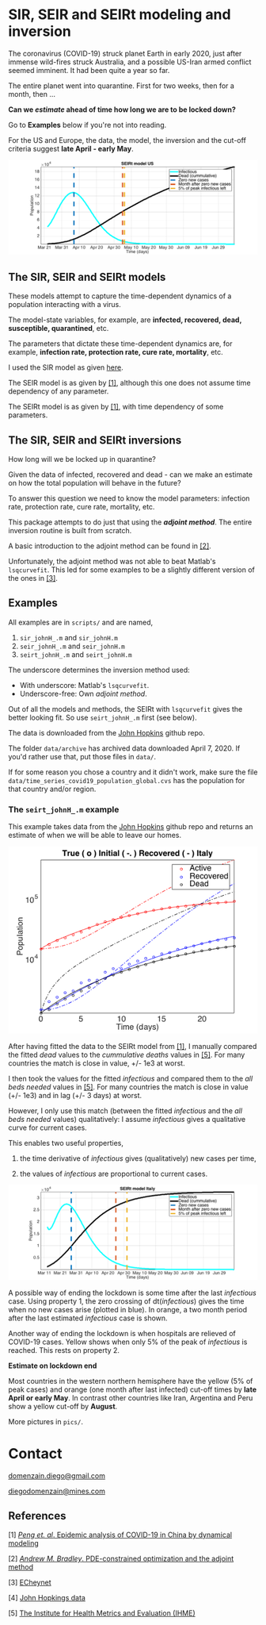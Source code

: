 # SIR, SEIR and SEIRt modeling and inversion

The coronavirus (COVID-19) struck planet Earth in early 2020, just after immense wild-fires struck Australia, and a possible US-Iran armed conflict seemed imminent. It had been quite a year so far.

The entire planet went into quarantine. First for two weeks, then for a month, then ...

**Can we _estimate_ ahead of time how long we are to be locked down?**

Go to **Examples** below if you're not into reading. 

For the US and Europe, the data, the model, the inversion and the cut-off criteria suggest __late April - early May__.

![](pics/seirt-US.png)

## The SIR, SEIR and SEIRt models

These models attempt to capture the time-dependent dynamics of a population interacting with a virus. 

The model-state variables, for example, are __infected, recovered, dead, susceptible, quarantined__, etc.

The parameters that dictate these time-dependent dynamics are, for example, __infection rate, protection rate, cure rate, mortality__, etc.

I used the SIR model as given [here](https://en.wikipedia.org/wiki/Compartmental_models_in_epidemiology#Bio-mathematical_deterministic_treatment_of_the_SIR_model). 

The SEIR model is as given by [[1]](https://arxiv.org/pdf/2002.06563.pdf), although this one does not assume time dependency of any parameter.

The SEIRt model is as given by [[1]](https://arxiv.org/pdf/2002.06563.pdf), with time dependency of some parameters.

## The SIR, SEIR and SEIRt inversions

How long will we be locked up in quarantine?

Given the data of infected, recovered and dead - can we make an estimate on how the total population will behave in the future?

To answer this question we need to know the model parameters: infection rate, protection rate, cure rate, mortality, etc.

This package attempts to do just that using the _**adjoint method**_. The entire inversion routine is built from scratch.

A basic introduction to the adjoint method can be found in [[2]](https://cs.stanford.edu/~ambrad/adjoint_tutorial.pdf). 

Unfortunately, the adjoint method was not able to beat Matlab's ```lsqcurvefit```. This led for some examples to be a slightly different version of the ones in [[3]](https://github.com/ECheynet/SEIR). 

## Examples

All examples are in ```scripts/``` and are named,

1. ```sir_johnH_.m``` and ```sir_johnH.m```
1. ```seir_johnH_.m``` and ```seir_johnH.m```
1. ```seirt_johnH_.m``` and ```seirt_johnH.m```

The underscore determines the inversion method used:

* With underscore: Matlab's ```lsqcurvefit```.
* Underscore-free: Own _adjoint method_.

Out of all the models and methods, the SEIRt with ```lsqcurvefit``` gives the better looking fit. So use ```seirt_johnH_.m``` first (see below).


The data is downloaded from the [John Hopkins](https://github.com/CSSEGISandData/COVID-19/tree/master/csse_covid_19_data/csse_covid_19_time_series) github repo.

The folder ```data/archive``` has archived data downloaded April 7, 2020. If you'd rather use that, put those files in ```data/```.

If for some reason you chose a country and it didn't work, make sure the file  ```data/time_series_covid19_population_global.cvs``` has the population for that country and/or region.

### The ```seirt_johnH_.m``` example

This example takes data from the [John Hopkins](https://github.com/CSSEGISandData/COVID-19/tree/master/csse_covid_19_data/csse_covid_19_time_series) github repo and returns an estimate of when we will be able to leave our homes.

![](pics/seirt-Italy-fit.png)

After having fitted the data to the SEIRt model from [[1]](https://arxiv.org/pdf/2002.06563.pdf), I manually compared the fitted _dead_ values to the _cummulative deaths_ values in [[5]](http://covid19.healthdata.org/). For many countries the match is close in value, +/- 1e3 at worst.

I then took the values for the fitted _infectious_ and compared them to the _all beds needed_ values in [[5]](http://covid19.healthdata.org/). For many countries the match is close in value (+/- 1e3) and in lag (+/- 3 days) at worst. 

However, I only use this match (between the fitted _infectious_ and the _all beds needed_ values) qualitatively: I assume _infectious_ gives a qualitative curve for current cases. 

This enables two useful properties, 

1. the time derivative of _infectious_ gives (qualitatively) new cases per time, 

1. the values of _infectious_ are proportional to current cases.

![](pics/seirt-Italy.png)

A possible way of ending the lockdown is some time after the last _infectious_ case. Using property 1, the zero crossing of dt(_infectious_) gives the time when no new cases arise (plotted in blue). In orange, a two month period after the last estimated _infectious_ case is shown.

Another way of ending the lockdown is when hospitals are relieved of COVID-19 cases. Yellow shows when only 5% of the peak of _infectious_ is reached. This rests on property 2.

__Estimate on lockdown end__

Most countries in the western northern hemisphere have the yellow (5% of peak cases) and orange (one month after last infected) cut-off times by __late April or early May__. In contrast other countries like Iran, Argentina and Peru show a yellow cut-off by __August__. 

More pictures in ```pics/```.

# Contact

domenzain.diego@gmail.com

diegodomenzain@mines.com

## References

[1] [_Peng et. al_. Epidemic analysis of COVID-19 in China by dynamical modeling](https://arxiv.org/pdf/2002.06563.pdf)

[2] [_Andrew M. Bradley_. PDE-constrained optimization and the adjoint method](https://cs.stanford.edu/~ambrad/adjoint_tutorial.pdf)

[3] [ECheynet](https://github.com/ECheynet/SEIR)

[4] [John Hopkings data](https://github.com/CSSEGISandData/COVID-19/tree/master/csse_covid_19_data/csse_covid_19_time_series)

[5] [The Institute for Health Metrics and Evaluation (IHME)](http://covid19.healthdata.org/)